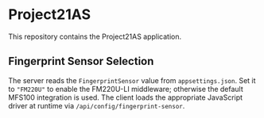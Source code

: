 # Project21AS

This repository contains the Project21AS application.

## Fingerprint Sensor Selection

The server reads the `FingerprintSensor` value from `appsettings.json`. Set it to
`"FM220U"` to enable the FM220U-LI middleware; otherwise the default MFS100
integration is used. The client loads the appropriate JavaScript driver at runtime
via `/api/config/fingerprint-sensor`.

